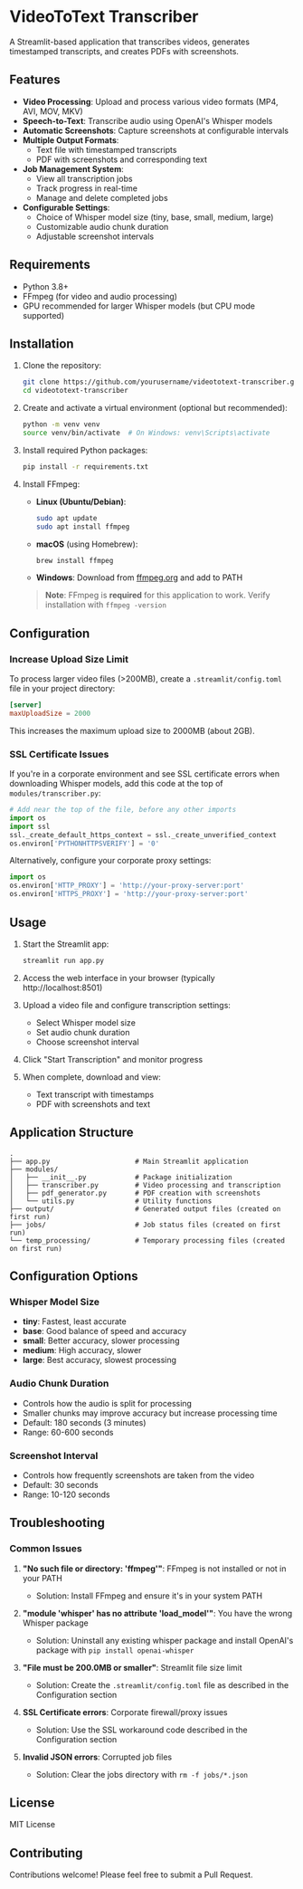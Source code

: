 # VideoToText Transcriber

A Streamlit-based application that transcribes videos, generates timestamped transcripts, and creates PDFs with screenshots.

## Features

- **Video Processing**: Upload and process various video formats (MP4, AVI, MOV, MKV)
- **Speech-to-Text**: Transcribe audio using OpenAI's Whisper models
- **Automatic Screenshots**: Capture screenshots at configurable intervals
- **Multiple Output Formats**: 
  - Text file with timestamped transcripts
  - PDF with screenshots and corresponding text
- **Job Management System**:
  - View all transcription jobs
  - Track progress in real-time
  - Manage and delete completed jobs
- **Configurable Settings**:
  - Choice of Whisper model size (tiny, base, small, medium, large)
  - Customizable audio chunk duration
  - Adjustable screenshot intervals

## Requirements

- Python 3.8+
- FFmpeg (for video and audio processing)
- GPU recommended for larger Whisper models (but CPU mode supported)

## Installation

1. Clone the repository:
   ```bash
   git clone https://github.com/yourusername/videototext-transcriber.git
   cd videototext-transcriber
   ```

2. Create and activate a virtual environment (optional but recommended):
   ```bash
   python -m venv venv
   source venv/bin/activate  # On Windows: venv\Scripts\activate
   ```

3. Install required Python packages:
   ```bash
   pip install -r requirements.txt
   ```

4. Install FFmpeg:
   - **Linux (Ubuntu/Debian)**:
     ```bash
     sudo apt update
     sudo apt install ffmpeg
     ```
   - **macOS** (using Homebrew):
     ```bash
     brew install ffmpeg
     ```
   - **Windows**: Download from [ffmpeg.org](https://ffmpeg.org/download.html) and add to PATH

   > **Note**: FFmpeg is **required** for this application to work. Verify installation with `ffmpeg -version`

## Configuration

### Increase Upload Size Limit

To process larger video files (>200MB), create a `.streamlit/config.toml` file in your project directory:

```toml
[server]
maxUploadSize = 2000
```

This increases the maximum upload size to 2000MB (about 2GB).

### SSL Certificate Issues

If you're in a corporate environment and see SSL certificate errors when downloading Whisper models, add this code at the top of `modules/transcriber.py`:

```python
# Add near the top of the file, before any other imports
import os
import ssl
ssl._create_default_https_context = ssl._create_unverified_context
os.environ['PYTHONHTTPSVERIFY'] = '0'
```

Alternatively, configure your corporate proxy settings:

```python
import os
os.environ['HTTP_PROXY'] = 'http://your-proxy-server:port'
os.environ['HTTPS_PROXY'] = 'http://your-proxy-server:port'
```

## Usage

1. Start the Streamlit app:
   ```bash
   streamlit run app.py
   ```

2. Access the web interface in your browser (typically http://localhost:8501)

3. Upload a video file and configure transcription settings:
   - Select Whisper model size
   - Set audio chunk duration
   - Choose screenshot interval

4. Click "Start Transcription" and monitor progress

5. When complete, download and view:
   - Text transcript with timestamps
   - PDF with screenshots and text

## Application Structure

```
.
├── app.py                     # Main Streamlit application
├── modules/
│   ├── __init__.py            # Package initialization
│   ├── transcriber.py         # Video processing and transcription
│   ├── pdf_generator.py       # PDF creation with screenshots
│   └── utils.py               # Utility functions
├── output/                    # Generated output files (created on first run)
├── jobs/                      # Job status files (created on first run)
└── temp_processing/           # Temporary processing files (created on first run)
```

## Configuration Options

### Whisper Model Size
- **tiny**: Fastest, least accurate
- **base**: Good balance of speed and accuracy
- **small**: Better accuracy, slower processing
- **medium**: High accuracy, slower
- **large**: Best accuracy, slowest processing

### Audio Chunk Duration
- Controls how the audio is split for processing
- Smaller chunks may improve accuracy but increase processing time
- Default: 180 seconds (3 minutes)
- Range: 60-600 seconds

### Screenshot Interval
- Controls how frequently screenshots are taken from the video
- Default: 30 seconds
- Range: 10-120 seconds

## Troubleshooting

### Common Issues

1. **"No such file or directory: 'ffmpeg'"**: FFmpeg is not installed or not in your PATH
   - Solution: Install FFmpeg and ensure it's in your system PATH

2. **"module 'whisper' has no attribute 'load_model'"**: You have the wrong Whisper package
   - Solution: Uninstall any existing whisper package and install OpenAI's package with `pip install openai-whisper`

3. **"File must be 200.0MB or smaller"**: Streamlit file size limit
   - Solution: Create the `.streamlit/config.toml` file as described in the Configuration section

4. **SSL Certificate errors**: Corporate firewall/proxy issues
   - Solution: Use the SSL workaround code described in the Configuration section

5. **Invalid JSON errors**: Corrupted job files
   - Solution: Clear the jobs directory with `rm -f jobs/*.json`

## License

MIT License

## Contributing

Contributions welcome! Please feel free to submit a Pull Request.